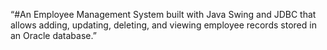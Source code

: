 “#An Employee Management System built with Java Swing and JDBC that allows adding, updating, deleting, and viewing employee records stored in an Oracle database.” 
